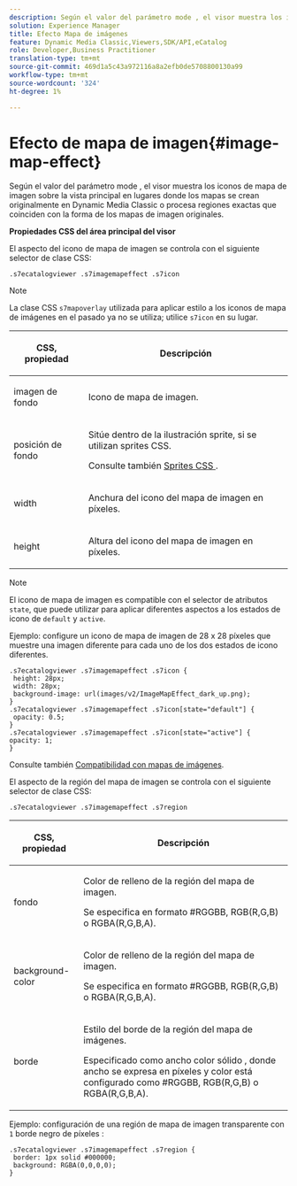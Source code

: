 ```yaml
---
description: Según el valor del parámetro mode , el visor muestra los iconos de mapa de imagen sobre la vista principal en lugares donde los mapas se crean originalmente en Dynamic Media Classic o procesa regiones exactas que coinciden con la forma de los mapas de imagen originales.
solution: Experience Manager
title: Efecto Mapa de imágenes
feature: Dynamic Media Classic,Viewers,SDK/API,eCatalog
role: Developer,Business Practitioner
translation-type: tm+mt
source-git-commit: 469d1a5c43a972116a8a2efb0de5708800130a99
workflow-type: tm+mt
source-wordcount: '324'
ht-degree: 1%

---
```



# Efecto de mapa de imagen{#image-map-effect}

Según el valor del parámetro mode , el visor muestra los iconos de mapa de imagen sobre la vista principal en lugares donde los mapas se crean originalmente en Dynamic Media Classic o procesa regiones exactas que coinciden con la forma de los mapas de imagen originales.

<!--<a id="section_061E550C1C1D4DB2BD663A898895B38C"></a>-->

**Propiedades CSS del área principal del visor**

El aspecto del icono de mapa de imagen se controla con el siguiente selector de clase CSS:

```
.s7ecatalogviewer .s7imagemapeffect .s7icon
```

>[!NOTE]
>
>La clase CSS `s7mapoverlay` utilizada para aplicar estilo a los iconos de mapa de imágenes en el pasado ya no se utiliza; utilice `s7icon` en su lugar.

<table id="table_94EE3F5BBE4547C0B4943471CEE7EDE4"> 
 <thead> 
  <tr> 
   <th colname="col1" class="entry"> <p> CSS, propiedad </p> </th> 
   <th colname="col2" class="entry"> <p>Descripción </p> </th> 
  </tr> 
 </thead>
 <tbody> 
  <tr> 
   <td colname="col1"> <p> <span class="codeph"> imagen de fondo  </span> </p> </td> 
   <td colname="col2"> <p>Icono de mapa de imagen. </p> </td> 
  </tr> 
  <tr> 
   <td colname="col1"> <p> <span class="codeph"> posición de fondo  </span> </p> </td> 
   <td colname="col2"> <p> Sitúe dentro de la ilustración sprite, si se utilizan sprites CSS. </p> <p>Consulte también <a href="../../../c-html5-s7-aem-asset-viewers/c-html5-20-ecatalog-viewer-about/c-html5-20-ecatalog-viewer-customizingviewer/c-html5-20-ecatalog-viewer-customizingviewer.md#section-9d570f95eb2443aca74c1b02f6e89aff" format="dita" scope="local"> Sprites CSS </a>. </p> </td> 
  </tr> 
  <tr> 
   <td colname="col1"> <p> <span class="codeph"> width </span> </p> </td> 
   <td colname="col2"> <p>Anchura del icono del mapa de imagen en píxeles. </p> </td> 
  </tr> 
  <tr> 
   <td colname="col1"> <p> <span class="codeph"> height </span> </p> </td> 
   <td colname="col2"> <p>Altura del icono del mapa de imagen en píxeles. </p> </td> 
  </tr> 
 </tbody> 
</table>

>[!NOTE]
>
>El icono de mapa de imagen es compatible con el selector de atributos `state`, que puede utilizar para aplicar diferentes aspectos a los estados de icono de `default` y `active`.

Ejemplo: configure un icono de mapa de imagen de 28 x 28 píxeles que muestre una imagen diferente para cada uno de los dos estados de icono diferentes.

```
.s7ecatalogviewer .s7imagemapeffect .s7icon { 
 height: 28px; 
 width: 28px;  
 background-image: url(images/v2/ImageMapEffect_dark_up.png); 
} 
.s7ecatalogviewer .s7imagemapeffect .s7icon[state="default"] { 
 opacity: 0.5; 
} 
.s7ecatalogviewer .s7imagemapeffect .s7icon[state="active"] { 
opacity: 1; 
}
```

Consulte también [Compatibilidad con mapas de imágenes](../../../c-html5-s7-aem-asset-viewers/c-html5-20-ecatalog-viewer-about/c-html5-20-ecatalog-image-map-support.md#concept-28759efae5014a1fa8b0fb14dc26812a).

El aspecto de la región del mapa de imagen se controla con el siguiente selector de clase CSS:

```
.s7ecatalogviewer .s7imagemapeffect .s7region
```

<table id="table_1FF98CE842604AAABD838FF528CDC4EF"> 
 <thead> 
  <tr> 
   <th colname="col1" class="entry"> <p> CSS, propiedad </p> </th> 
   <th colname="col2" class="entry"> <p>Descripción </p> </th> 
  </tr> 
 </thead>
 <tbody> 
  <tr> 
   <td colname="col1"> <p> <span class="codeph"> fondo  </span> </p> </td> 
   <td colname="col2"> <p> Color de relleno de la región del mapa de imagen. </p> <p>Se especifica en formato #RGGBB, RGB(R,G,B) o RGBA(R,G,B,A). </p> </td> 
  </tr> 
  <tr> 
   <td colname="col1"> <p> <span class="codeph"> background-color  </span> </p> </td> 
   <td colname="col2"> <p> Color de relleno de la región del mapa de imagen. </p> <p>Se especifica en formato #RGGBB, RGB(R,G,B) o RGBA(R,G,B,A). </p> </td> 
  </tr> 
  <tr> 
   <td colname="col1"> <p> <span class="codeph"> borde </span> </p> </td> 
   <td colname="col2"> <p> Estilo del borde de la región del mapa de imágenes. </p> <p>Especificado como <span class="codeph"> <span class="varname"> ancho </span> color sólido <span class="varname"> </span> </span>, donde <span class="codeph"> <span class="varname"> ancho </span> </span> se expresa en píxeles y <span class="codeph"> <span class="varname"> color </span> </span> está configurado como #RGGBB, RGB(R,G,B) o RGBA(R,G,B,A). </p> </td> 
  </tr> 
 </tbody> 
</table>

Ejemplo: configuración de una región de mapa de imagen transparente con `1` borde negro de píxeles :

```
.s7ecatalogviewer .s7imagemapeffect .s7region { 
 border: 1px solid #000000; 
 background: RGBA(0,0,0,0);  
}
```

